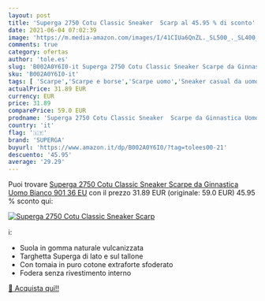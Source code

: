 ```yaml
---
layout: post
title: 'Superga 2750 Cotu Classic Sneaker  Scarp al 45.95 % di sconto'
date: 2021-06-04 07:02:39
image: 'https://m.media-amazon.com/images/I/41CIUa6QnZL._SL500_._SL400_.jpg'
comments: true
category: ofertas
author: 'tole.es'
slug: 'B002A0Y6I0-it Superga 2750 Cotu Classic Sneaker Scarpe da Ginnastica...'
sku: 'B002A0Y6I0-it'
tags: [ 'Scarpe','Scarpe e borse','Scarpe uomo','Sneaker casual da uomo','Sneaker e scarpe sportive da uomo','superga', ]
actualPrice: 31.89 EUR
currency: EUR
price: 31.89
comparePrice: 59.0 EUR
prodname: 'Superga 2750 Cotu Classic Sneaker  Scarpe da Ginnastica Uomo  Bianco 901  36 EU'
country: 'it'
flag: '🇮🇹'
brand: 'SUPERGA'
buyurl: 'https://www.amazon.it/dp/B002A0Y6I0/?tag=tolees00-21'
descuento: '45.95'
average: '29.29'
---
```


Puoi trovare [Superga 2750 Cotu Classic Sneaker  Scarpe da Ginnastica Uomo  Bianco 901  36 EU](https://www.amazon.it/dp/B002A0Y6I0/?tag=tolees00-21) con il prezzo 31.89 EUR (originale: 59.0 EUR) 45.95 % sconto qui:

[![Superga 2750 Cotu Classic Sneaker  Scarp](https://m.media-amazon.com/images/I/41CIUa6QnZL._SL500_._SL400_.jpg)](https://www.amazon.it/dp/B002A0Y6I0/?tag=tolees00-21)

ℹ️:

- Suola in gomma naturale vulcanizzata
- Targhetta Superga di lato e sul tallone
- Con tomaia in puro cotone extraforte sfoderato
- Fodera senza rivestimento interno

[🛒 Acquista qui!!](https://www.amazon.it/dp/B002A0Y6I0/?tag=tolees00-21)
